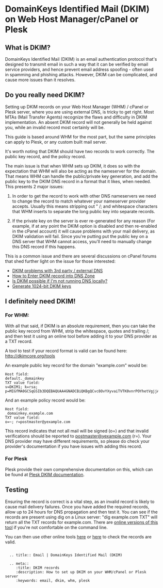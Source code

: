 # DomainKeys Identified Mail (DKIM) on Web Host Manager/cPanel or Plesk

## What is DKIM?

DomainKeys Identified Mail (DKIM) is an email authentication protocol that's designed to transmit email in such a way that it can be verified by email service providers, and hence prevent email address spoofing - often used in spamming and phishing attacks.  However, DKIM can be complicated, and cause more issues than it resolves.

## Do you really need DKIM?

Setting up DKIM records on your Web Host Manager (WHM) / cPanel or Plesk server, where you are using external DNS, is tricky to get right.  Most MTAs (Mail Transfer Agents) recognize the flaws and difficulty in DKIM implementation. An absent DKIM record will not generally be held against you, while an invalid record most certainly will be.

This guide is based around WHM for the most part, but the same principles can apply to Plesk, or any custom built mail server.

It's worth noting that DKIM should have two records to work correctly. The public key record, and the policy record.

The main issue is that when WHM sets up DKIM, it does so with the expectation that WHM will also be acting as the nameserver for the domain. That means WHM can handle the public/private key generation, and add the public key to the DKIM DNS record in a format that it likes, when needed. This presents 2 major issues:

1) In order to get the record to work with other DNS nameservers we need to change the record to match whatever your nameserver provider accepts. Usually this means stripping out " /; and whitespace characters that WHM inserts to separate the long public key into separate records.

2) If the private key on the server is ever re-generated for any reason (For example, if at any point the DKIM option is disabled and then re-enabled in the cPanel account) it will cause problems with your mail delivery, as DKIM validation will fail. Since you're putting put the public key on a DNS server that WHM cannot access, you'll need to manually change this DNS record if this happens.

This is a common issue and there are several discussions on cPanel forums that shed further light on the issue for those interested:
- [DKIM problems with 3rd party / external DNS](https://forums.cpanel.net/threads/dkim-problems-with-3rd-party-external-dns.267001/)
- [How to Enter DKIM record into DNS Zone](https://forums.cpanel.net/threads/how-to-enter-dkim-record-into-dns-zone.528201/)
- [Is DKIM possible if I'm not running DNS locally?](https://forums.cpanel.net/threads/is-dkim-possible-if-im-not-running-dns-locally.595303/)
- [Generate 1024-bit DKIM keys](https://forums.cpanel.net/threads/generate-1024-bit-dkim-keys.542411/)

## I definitely need DKIM!

### For WHM:

With all that said, if DKIM is an absolute requirement, then you can take the public key record from WHM, strip the whitespace, quotes and trailing /; and then test it using an online tool before adding it to your DNS provider as a TXT record.

A tool to test if your record format is valid can be found here: http://dkimcore.org/tools

An example public key record for the domain "example.com" would be:
```
Host field:
default._domainkey
TXT value field:
v=DKIM1; k=rsa; p=MIGfMA0GCSqGSIb3DQEBAQUAA4GNADCBiQKBgQCvc8OvYXyvaiTVTK0vnrPOYhetVgjjAzVMl6GI186o8hCR13/7ZMMhAz3wmADBxW00Xb6S8Z3miqLTBz79ze+N/TvtiupeQHIVH4do+sxWRVfWicWzaVrmKUSOKPk3QhtouRVfpBKOfIQArP07/7/ITC4ZWtHCPq4+l1lPBvvVFQIDAQAB
```
And an example policy record would be:
```
Host field:
_domainkey.example.com
TXT value field:
o=~; r=postmaster@yexample.com
```
This record indicates that not all mail will be signed (o=) and that invalid verifications should be reported to postmaster@yexample.com (r=).
Your DNS provider may have different requirements, so please do check your provider's documentation if you have issues with adding this record.

### For Plesk

Plesk provide their own comprehensive documentation on this, which can be found at [Plesk DKIM documentation](https://docs.plesk.com/en-US/onyx/administrator-guide/mail/antispam-tools/dkim-spf-and-dmarc-protection.59433/#o78133).

## Testing

Ensuring the record is correct is a vital step, as an invalid record is likely to cause mail delivery failures. Once you have added the required records, allow up to 24 hours for DNS propagation and then test it. You can see if the records are present using dig on a Linux server: "dig example.com TXT" will return all the TXT records for example.com. There are [online versions of this tool](https://toolbox.googleapps.com/apps/dig/) if you're not comfortable on the command line.

You can then use other online tools [here](http://dkimcore.org/tools/) or [here](https://www.mail-tester.com/spf-dkim-check) to check the records are valid.

```eval_rst

  .. title:: Email | DomainKeys Identified Mail (DKIM)

  .. meta::
     :title: DKIM records
     :description: How to set up DKIM on your WHM/cPanel or Plesk server
     :keywords: email, dkim, whm, plesk
